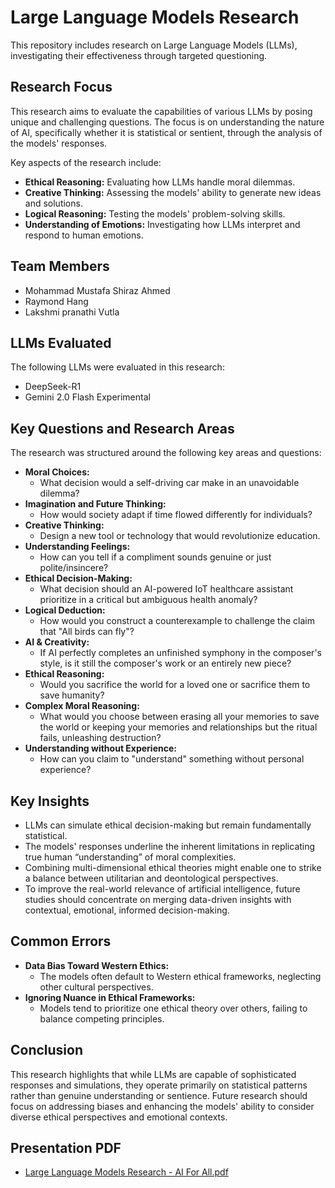 # Large Language Models Research

This repository includes research on Large Language Models (LLMs), investigating their effectiveness through targeted questioning.

## Research Focus

This research aims to evaluate the capabilities of various LLMs by posing unique and challenging questions. The focus is on understanding the nature of AI, specifically whether it is statistical or sentient, through the analysis of the models' responses.

Key aspects of the research include:

* **Ethical Reasoning:** Evaluating how LLMs handle moral dilemmas.
* **Creative Thinking:** Assessing the models' ability to generate new ideas and solutions.
* **Logical Reasoning:** Testing the models' problem-solving skills.
* **Understanding of Emotions:** Investigating how LLMs interpret and respond to human emotions.

## Team Members

* Mohammad Mustafa Shiraz Ahmed
* Raymond Hang
* Lakshmi pranathi Vutla

## LLMs Evaluated

The following LLMs were evaluated in this research:

* DeepSeek-R1
* Gemini 2.0 Flash Experimental

## Key Questions and Research Areas

The research was structured around the following key areas and questions:

* **Moral Choices:**
    * What decision would a self-driving car make in an unavoidable dilemma?
* **Imagination and Future Thinking:**
    * How would society adapt if time flowed differently for individuals?
* **Creative Thinking:**
    * Design a new tool or technology that would revolutionize education.
* **Understanding Feelings:**
    * How can you tell if a compliment sounds genuine or just polite/insincere?
* **Ethical Decision-Making:**
    * What decision should an AI-powered IoT healthcare assistant prioritize in a critical but ambiguous health anomaly?
* **Logical Deduction:**
    * How would you construct a counterexample to challenge the claim that "All birds can fly"?
* **AI & Creativity:**
    * If AI perfectly completes an unfinished symphony in the composer's style, is it still the composer's work or an entirely new piece?
* **Ethical Reasoning:**
    * Would you sacrifice the world for a loved one or sacrifice them to save humanity?
* **Complex Moral Reasoning:**
    * What would you choose between erasing all your memories to save the world or keeping your memories and relationships but the ritual fails, unleashing destruction?
* **Understanding without Experience:**
    * How can you claim to "understand" something without personal experience?

## Key Insights

* LLMs can simulate ethical decision-making but remain fundamentally statistical.
* The models' responses underline the inherent limitations in replicating true human “understanding” of moral complexities.
* Combining multi-dimensional ethical theories might enable one to strike a balance between utilitarian and deontological perspectives.
* To improve the real-world relevance of artificial intelligence, future studies should concentrate on merging data-driven insights with contextual, emotional, informed decision-making.

## Common Errors

* **Data Bias Toward Western Ethics:**
    * The models often default to Western ethical frameworks, neglecting other cultural perspectives.
* **Ignoring Nuance in Ethical Frameworks:**
    * Models tend to prioritize one ethical theory over others, failing to balance competing principles.

## Conclusion

This research highlights that while LLMs are capable of sophisticated responses and simulations, they operate primarily on statistical patterns rather than genuine understanding or sentience. Future research should focus on addressing biases and enhancing the models' ability to consider diverse ethical perspectives and emotional contexts.

## Presentation PDF

* [Large Language Models Research - AI For All.pdf](Large%20Language%20Models%20Research%20-%20AI%20For%20All.pdf)

